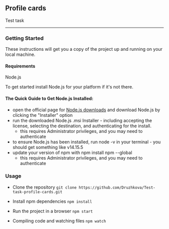 ## Profile cards
Test task

---

### Getting Started
These instructions will get you a copy of the project up and running on your local machine.

#### Requirements
Node.js

To get started install Node.js for your platform if it's not there.

#### The Quick Guide to Get Node.js Installed:

- open the official page for [Node.js downloads](https://nodejs.org/en/download/) and download Node.js by clicking the "Installer" option
- run the downloaded Node.js .msi Installer - including accepting the license, selecting the destination, and authenticating for the install.
  - this requires Administrator privileges, and you may need to authenticate
- to ensure Node.js has been installed, run node -v in your terminal - you should get something like v14.15.5
- update your version of npm with npm install npm --global
  - this requires Administrator privileges, and you may need to authenticate

### Usage

- Clone the repository
`git clone https://github.com/Druzhkova/Test-task-profile-cards.git`

- Install npm dependencies
`npm install`

- Run the project in a browser
`npm start`

- Compiling code and watching files
`npm watch`


